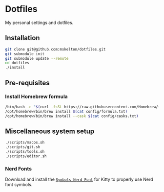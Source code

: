 # Dotfiles

My personal settings and dotfiles.

## Installation

```bash
git clone git@github.com:mskelton/dotfiles.git
git submodule init
git submodule update --remote
cd dotfiles
./install
```

## Pre-requisites

### Install Homebrew formula

```bash
/bin/bash -c "$(curl -fsSL https://raw.githubusercontent.com/Homebrew/install/HEAD/install.sh)"
/opt/homebrew/bin/brew install $(cat config/formula.txt)
/opt/homebrew/bin/brew install --cask $(cat config/casks.txt)
```

## Miscellaneous system setup

```bash
./scripts/macos.sh
./scripts/git.sh
./scripts/tools.sh
./scripts/editor.sh
```

### Nerd Fonts

Download and install the
[`Symbols Nerd Font`](https://github.com/ryanoasis/nerd-fonts/blob/da88bdb6/patched-fonts/NerdFontsSymbolsOnly/complete/Symbols-2048-em%20Nerd%20Font%20Complete.ttf)
for Kitty to properly use Nerd font symbols.
